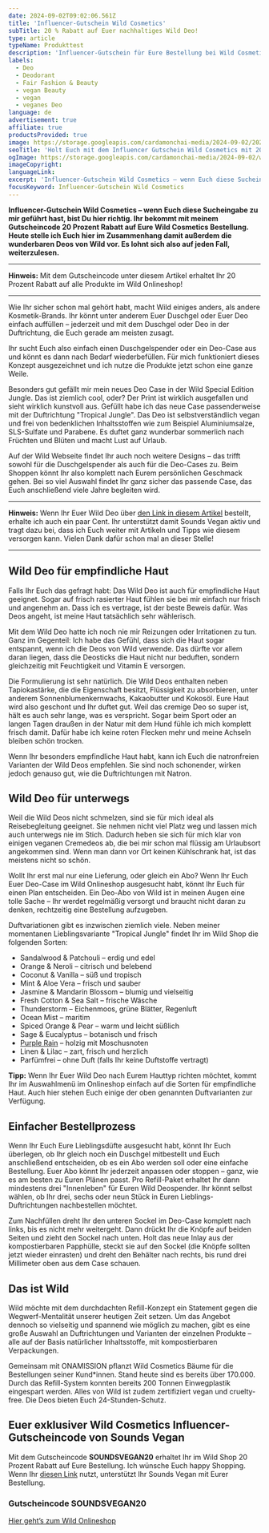 ```yaml
---
date: 2024-09-02T09:02:06.561Z
title: 'Influencer-Gutschein Wild Cosmetics'
subTitle: 20 % Rabatt auf Euer nachhaltiges Wild Deo!
type: article
typeName: Produkttest
description: 'Influencer-Gutschein für Eure Bestellung bei Wild Cosmetics. Holt Euch hier 20 Prozent Rabatt auf nachhaltige, vegane Deos & Co.!'
labels:
  - Deo
  - Deodorant
  - Fair Fashion & Beauty
  - vegan Beauty
  - vegan
  - veganes Deo
language: de
advertisement: true
affiliate: true
productsProvided: true
image: https://storage.googleapis.com/cardamonchai-media/2024-09-02/2024-09-02-wild-cosmetics-soundsvegan-com-9-jpg-imagine-f8e8f8_99a883_1024_768/640.webp
seoTitle: 'Holt Euch mit dem Influencer Gutschein Wild Cosmetics mit 20 % Rabatt!'
ogImage: https://storage.googleapis.com/cardamonchai-media/2024-09-02/wild-cosmetics-deo-soundsvegan-com-og-jpg-imagine-f8e8f8_859983_1200_628/640.webp
imageCopyright:
languageLink:
excerpt: 'Influencer-Gutschein Wild Cosmetics – wenn Euch diese Sucheingabe zu mir geführt hast, seid Ihr hier richtig. Ihr bekommt mit meinem Gutscheincode 20 Prozent Rabatt auf Eure Wild Cosmetics Bestellung. Im Zusammenhang stelle ich Euch die wunderbaren Deos von Wild vor. Es lohnt sich also auf jeden Fall, weiterzulesen.'
focusKeyword: Influencer-Gutschein Wild Cosmetics
---
```


**Influencer-Gutschein Wild Cosmetics – wenn Euch diese Sucheingabe zu mir geführt hast, bist Du hier richtig. Ihr bekommt mit meinem Gutscheincode 20 Prozent Rabatt auf Eure Wild Cosmetics Bestellung. Heute stelle ich Euch hier im Zusammenhang damit außerdem die wunderbaren Deos von Wild vor. Es lohnt sich also auf jeden Fall, weiterzulesen.**

---

**Hinweis:** Mit dem Gutscheincode unter diesem Artikel erhaltet Ihr 20 Prozent Rabatt auf alle Produkte im Wild Onlineshop!

---

Wie Ihr sicher schon mal gehört habt, macht Wild einiges anders, als andere Kosmetik-Brands. Ihr könnt unter anderem Euer Duschgel oder Euer Deo einfach auffüllen – jederzeit und mit dem Duschgel oder Deo in der Duftrichtung, die Euch gerade am meisten zusagt.

Ihr sucht Euch also einfach einen Duschgelspender oder ein Deo-Case aus und könnt es dann nach Bedarf wiederbefüllen. Für mich funktioniert dieses Konzept ausgezeichnet und ich nutze die Produkte jetzt schon eine ganze Weile.

Besonders gut gefällt mir mein neues Deo Case in der Wild Special Edition Jungle. Das ist ziemlich cool, oder? Der Print ist wirklich ausgefallen und sieht wirklich kunstvoll aus. Gefüllt habe ich das neue Case passenderweise mit der Duftrichtung "Tropical Jungle". Das Deo ist selbstverständlich vegan und frei von bedenklichen Inhaltsstoffen wie zum Beispiel Aluminiumsalze, SLS-Sulfate und Parabene. Es duftet ganz wunderbar sommerlich nach Früchten und Blüten und macht Lust auf Urlaub.

Auf der Wild Webseite findet Ihr auch noch weitere Designs – das trifft sowohl für die Duschgelspender als auch für die Deo-Cases zu. Beim Shoppen könnt Ihr also komplett nach Eurem persönlichen Geschmack gehen. Bei so viel Auswahl findet Ihr ganz sicher das passende Case, das Euch anschließend viele Jahre begleiten wird.

---

**Hinweis:** Wenn Ihr Euer Wild Deo über [den Link in diesem Artikel](http://www.jdoqocy.com/click-101100252-15807673) bestellt, erhalte ich auch ein paar Cent. Ihr unterstützt damit Sounds Vegan aktiv und tragt dazu bei, dass ich Euch weiter mit Artikeln und Tipps wie diesem versorgen kann. Vielen Dank dafür schon mal an dieser Stelle!

---

<Gallery name="wild-cosmetics-deo-soundsvegan.com-1" />

## Wild Deo für empfindliche Haut

Falls Ihr Euch das gefragt habt: Das Wild Deo ist auch für empfindliche Haut geeignet. Sogar auf frisch rasierter Haut fühlen sie bei mir einfach nur frisch und angenehm an. Dass ich es vertrage, ist der beste Beweis dafür. Was Deos angeht, ist meine Haut tatsächlich sehr wählerisch.

Mit dem Wild Deo hatte ich noch nie mir Reizungen oder Irritationen zu tun. Ganz im Gegenteil: Ich habe das Gefühl, dass sich die Haut sogar entspannt, wenn ich die Deos von Wild verwende. Das dürfte vor allem daran liegen, dass die Deosticks die Haut nicht nur beduften, sondern gleichzeitig mit Feuchtigkeit und Vitamin E versorgen.

Die Formulierung ist sehr natürlich. Die Wild Deos enthalten neben Tapiokastärke, die die Eigenschaft besitzt, Flüssigkeit zu absorbieren, unter anderem Sonnenblumenkernwachs, Kakaobutter und Kokosöl. Eure Haut wird also geschont und Ihr duftet gut. Weil das cremige Deo so super ist, hält es auch sehr lange, was es verspricht. Sogar beim Sport oder an langen Tagen draußen in der Natur mit dem Hund fühle ich mich komplett frisch damit. Dafür habe ich keine roten Flecken mehr und meine Achseln bleiben schön trocken.

Wenn Ihr besonders empfindliche Haut habt, kann ich Euch die natronfreien Varianten der Wild Deos empfehlen. Sie sind noch schonender, wirken jedoch genauso gut, wie die Duftrichtungen mit Natron.

## Wild Deo für unterwegs

Weil die Wild Deos nicht schmelzen, sind sie für mich ideal als Reisebegleitung geeignet. Sie nehmen nicht viel Platz weg und lassen mich auch unterwegs nie im Stich. Dadurch heben sie sich für mich klar von einigen veganen Cremedeos ab, die bei mir schon mal flüssig am Urlaubsort angekommen sind. Wenn man dann vor Ort keinen Kühlschrank hat, ist das meistens nicht so schön.

Wollt Ihr erst mal nur eine Lieferung, oder gleich ein Abo? Wenn Ihr Euch Euer Deo-Case im Wild Onlineshop ausgesucht habt, könnt Ihr Euch für einen Plan entscheiden. Ein Deo-Abo von Wild ist in meinen Augen eine tolle Sache – Ihr werdet regelmäßig versorgt und braucht nicht daran zu denken, rechtzeitig eine Bestellung aufzugeben.

Duftvariationen gibt es inzwischen ziemlich viele. Neben meiner momentanen Lieblingsvariante "Tropical Jungle" findet Ihr im Wild Shop die folgenden Sorten:

- Sandalwood & Patchouli – erdig und edel
- Orange & Neroli – citrisch und belebend
- Coconut & Vanilla – süß und tropisch
- Mint & Aloe Vera – frisch und sauber
- Jasmine & Mandarin Blossom – blumig und vielseitig
- Fresh Cotton & Sea Salt – frische Wäsche
- Thunderstorm – Eichenmoos, grüne Blätter, Regenluft
- Ocean Mist – maritim
- Spiced Orange & Pear – warm und leicht süßlich
- Sage & Eucalyptus – botanisch und frisch
- [Purple Rain](/2024/01/wild-cosmetics/) – holzig mit Moschusnoten
- Linen & Lilac – zart, frisch und herzlich
- Parfümfrei – ohne Duft (falls Ihr keine Duftstoffe vertragt)

**Tipp:** Wenn Ihr Euer Wild Deo nach Eurem Hauttyp richten möchtet, kommt Ihr im Auswahlmenü im Onlineshop einfach auf die Sorten für empfindliche Haut. Auch hier stehen Euch einige der oben genannten Duftvarianten zur Verfügung.

## Einfacher Bestellprozess

Wenn Ihr Euch Eure Lieblingsdüfte ausgesucht habt, könnt Ihr Euch überlegen, ob Ihr gleich noch ein Duschgel mitbestellt und Euch anschließend entscheiden, ob es ein Abo werden soll oder eine einfache Bestellung. Euer Abo könnt Ihr jederzeit anpassen oder stoppen – ganz, wie es am besten zu Euren Plänen passt. Pro Refill-Paket erhaltet Ihr dann mindestens drei "Innenleben" für Euren Wild Deospender. Ihr könnt selbst wählen, ob Ihr drei, sechs oder neun Stück in Euren Lieblings-Duftrichtungen nachbestellen möchtet.

Zum Nachfüllen dreht Ihr den unteren Sockel im Deo-Case komplett nach links, bis es nicht mehr weitergeht. Dann drückt Ihr die Knöpfe auf beiden Seiten und zieht den Sockel nach unten. Holt das neue Inlay aus der kompostierbaren Papphülle, steckt sie auf den Sockel (die Knöpfe sollten jetzt wieder einrasten) und dreht den Behälter nach rechts, bis rund drei Millimeter oben aus dem Case schauen.

## Das ist Wild

Wild möchte mit dem durchdachten Refill-Konzept ein Statement gegen die Wegwerf-Mentalität unserer heutigen Zeit setzen. Um das Angebot dennoch so vielseitig und spannend wie möglich zu machen, gibt es eine große Auswahl an Duftrichtungen und Varianten der einzelnen Produkte – alle auf der Basis natürlicher Inhaltsstoffe, mit kompostierbaren Verpackungen.

Gemeinsam mit ONAMISSION pflanzt Wild Cosmetics Bäume für die Bestellungen seiner Kund\*innen. Stand heute sind es bereits über 170.000. Durch das Refill-System konnten bereits 200 Tonnen Einwegplastik eingespart werden. Alles von Wild ist zudem zertifiziert vegan und cruelty-free. Die Deos bieten Euch 24-Stunden-Schutz.

## Euer exklusiver Wild Cosmetics Influencer-Gutscheincode von Sounds Vegan

Mit dem Gutscheincode **SOUNDSVEGAN20** erhaltet Ihr im Wild Shop 20 Prozent Rabatt auf Eure Bestellung. Ich wünsche Euch happy Shopping. Wenn Ihr [diesen Link](http://www.jdoqocy.com/click-101100252-15807673) nutzt, unterstützt Ihr Sounds Vegan mit Eurer Bestellung.

### Gutscheincode SOUNDSVEGAN20

[Hier geht’s zum Wild Onlineshop](http://www.jdoqocy.com/click-101100252-15807673)

<Gallery name="wild-cosmetics-deo-soundsvegan.com-2" />
